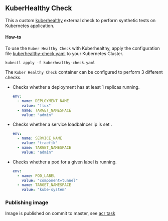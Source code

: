 ## KuberHealthy Check

This a custom [kuberhealthy](https://github.com/Comcast/kuberhealthy) external check to perform synthetic tests on Kubernetes application.

#### How-to
To use the `Kuber Healthy Check` with Kuberhealthy, apply the configuration file [kuberhealthy-check.yaml](kuberhealthy-check.yaml) to your Kubernetes Cluster.

`kubectl apply -f kuberhealthy-check.yaml`

The `Kuber Healthy Check` container can be configured to perform 3 different checks.

- Checks whether a deployment has at least 1 replicas running. 
  ```yaml
  env:
    - name: DEPLOYMENT_NAME
      value: "flux"
    - name: TARGET_NAMESPACE
      value: "admin"
   ```
- Checks whether a service loadbalncer ip is set .
  ```yaml
  env:
    - name: SERVICE_NAME
      value: "traefik"
    - name: TARGET_NAMESPACE
      value: "admin"
   ```
- Checks whether a pod for a given label is running. 
  ```yaml
  env:
    - name: POD_LABEL
      value: "component=tunnel"
    - name: TARGET_NAMESPACE
      value: "kube-system"
   ```

### Publishing image

Image is published on commit to master, see [acr task](bin/acr-task.sh)